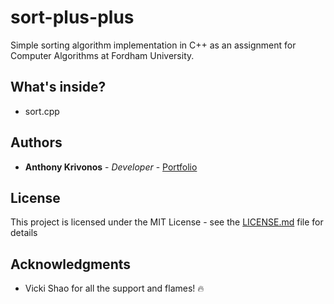 # sort-plus-plus

Simple sorting algorithm implementation in C++ as an assignment for Computer Algorithms at Fordham University.

## What's inside?

- sort.cpp

## Authors

* **Anthony Krivonos** - *Developer* - [Portfolio](https://anthonykrivonos.com)

## License

This project is licensed under the MIT License - see the [LICENSE.md](LICENSE.md) file for details

## Acknowledgments

* Vicki Shao for all the support and flames! 🔥
